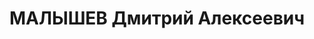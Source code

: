 ---
title: МАЛЫШЕВ Дмитрий Алексеевич
description: '1890 г. р., место рождения: г. Ярославль, русский, б/п, образование
  начальное, неработающий, арестован 06.02.37 г., осужден по ст. 58-8, 58-10, 58-11
  к ВМН, расстрелян 02.12.37 г., реабилитирован 19.03.97 г.'
---